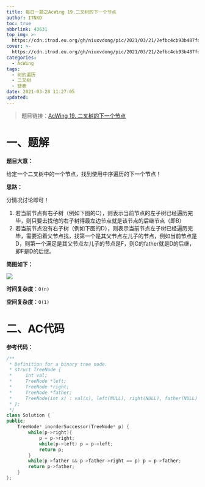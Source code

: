 ```yaml
---
title: 每日一题之AcWing 19.二叉树的下一个节点
author: ITNXD
toc: true
abbrlink: 43631
top_img: >-
  https://cdn.itnxd.eu.org/gh/niuxvdong/pic/2021/03/21/2efbc4cb93b487fd05b4faaa113a1b7d.png
cover: >-
  https://cdn.itnxd.eu.org/gh/niuxvdong/pic/2021/03/21/2efbc4cb93b487fd05b4faaa113a1b7d.png
categories:
  - AcWing
tags:
  - 树的遍历
  - 二叉树
  - 链表
date: 2021-03-28 11:27:05
updated:
---
```






> 题目链接：[AcWing 19. 二叉树的下一个节点  ](https://www.acwing.com/problem/content/31/)





# 一、题解





**题目大意：**



给定一个二叉树中的一个节点，找到使用中序遍历的下一个节点！



**思路：**

分情况讨论即可！

1. 若当前节点有右子树（例如下图的C），则表示当前节点的左子树已经遍历完毕，则只要去找他的右子树得最左边节点就是该节点的后继节点（即B）
2. 若当前节点没有右子树（例如下图的D），则表示当前节点左子树已经遍历完毕，需要沿着父节点找，找第一个是其父节点左儿子的节点，例如当前节点是D，则第一个满足是其父节点左儿子的节点是F，则C的father就是D的后继，即F是D的后继。





**简图如下：**

![](https://cdn.itnxd.eu.org/gh/niuxvdong/pic/2021/03/29/376c4c695431432777b3d9575e3deb6d.png)



**时间复杂度**：`O(n)`

**空间复杂度**：`O(1)`





# 二、AC代码





**参考代码：**



```c++
/**
 * Definition for a binary tree node.
 * struct TreeNode {
 *     int val;
 *     TreeNode *left;
 *     TreeNode *right;
 *     TreeNode *father;
 *     TreeNode(int x) : val(x), left(NULL), right(NULL), father(NULL) {}
 * };
 */
class Solution {
public:
    TreeNode* inorderSuccessor(TreeNode* p) {
        while(p->right){
            p = p->right;
            while(p->left) p = p->left;
            return p;
        }
        while(p->father && p->father->right == p) p = p->father;
        return p->father;
    }
};
```

